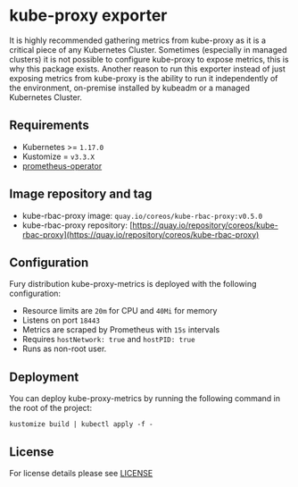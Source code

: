 # kube-proxy exporter

It is highly recommended gathering metrics from kube-proxy as it is a critical piece of any Kubernetes Cluster.
Sometimes (especially in managed clusters) it is not possible to configure kube-proxy to expose metrics, this is why
this package exists. Another reason to run this exporter instead of just exposing metrics from kube-proxy is the
ability to run it independently of the environment, on-premise installed by kubeadm or a managed Kubernetes Cluster.


## Requirements

- Kubernetes >= `1.17.0`
- Kustomize = `v3.3.X`
- [prometheus-operator](../prometheus-operator)


## Image repository and tag

- kube-rbac-proxy image: `quay.io/coreos/kube-rbac-proxy:v0.5.0`
- kube-rbac-proxy repository:
  [https://quay.io/repository/coreos/kube-rbac-proxy](https://quay.io/repository/coreos/kube-rbac-proxy)


## Configuration

Fury distribution kube-proxy-metrics is deployed with the following configuration:

- Resource limits are `20m` for CPU and `40Mi` for memory
- Listens on port `18443`
- Metrics are scraped by Prometheus with `15s` intervals
- Requires `hostNetwork: true` and `hostPID: true`
- Runs as non-root user.


## Deployment

You can deploy kube-proxy-metrics by running the following command in the root of
the project:

```shell
kustomize build | kubectl apply -f -
```


## License

For license details please see [LICENSE](../../LICENSE)

